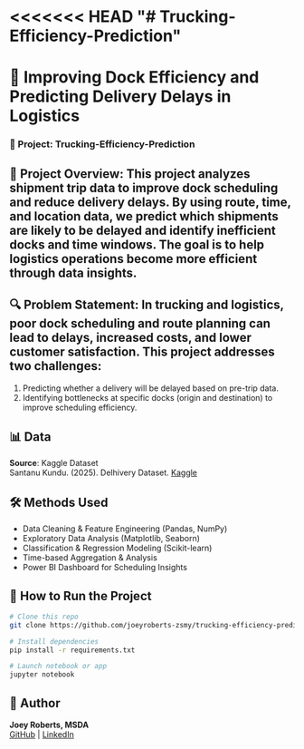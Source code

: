 <<<<<<< HEAD
"# Trucking-Efficiency-Prediction" 
=======
# 📌 Improving Dock Efficiency and Predicting Delivery Delays in Logistics
### 🚛 Project: Trucking-Efficiency-Prediction

## 🧠 Project Overview: This project analyzes shipment trip data to improve dock scheduling and reduce delivery delays. By using route, time, and location data, we predict which shipments are likely to be delayed and identify inefficient docks and time windows. The goal is to help logistics operations become more efficient through data insights.
## 🔍 Problem Statement: In trucking and logistics, poor dock scheduling and route planning can lead to delays, increased costs, and lower customer satisfaction. This project addresses two challenges: 
1. Predicting whether a delivery will be delayed based on pre-trip data.
2. Identifying bottlenecks at specific docks (origin and destination) to improve scheduling efficiency.
## 📊 Data
**Source**: Kaggle Dataset  
Santanu Kundu. (2025). Delhivery Dataset. [Kaggle](https://doi.org/10.34740/KAGGLE/DSV/10795688)
## 🛠️ Methods Used
- Data Cleaning & Feature Engineering (Pandas, NumPy)  
- Exploratory Data Analysis (Matplotlib, Seaborn)  
- Classification & Regression Modeling (Scikit-learn)  
- Time-based Aggregation & Analysis  
- Power BI Dashboard for Scheduling Insights

## 🚀 How to Run the Project

```bash
# Clone this repo
git clone https://github.com/joeyroberts-zsmy/trucking-efficiency-prediction.git

# Install dependencies
pip install -r requirements.txt

# Launch notebook or app
jupyter notebook
```

## 👤 Author
**Joey Roberts, MSDA**  
[GitHub](https://github.com/joeyroberts0305-zsmy) | [LinkedIn](https://www.linkedin.com/in/joey-roberts-msda-aaa919179)


